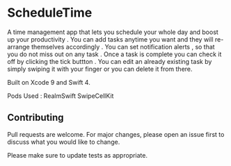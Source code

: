 # ScheduleTime
A time management app that lets you schedule your whole day and boost up your productivity . 
You can add tasks anytime you want and they will re-arrange themselves accordingly .
You can set notification alerts , so that you do not miss out on any task . 
Once a task is complete you can check it off by clicking the tick buttton . 
You can edit an already existing task by simply swiping it with your finger or you can delete it from there.

Built on Xcode 9 and Swift 4.

Pods Used : 
RealmSwift
SwipeCellKit


## Contributing
Pull requests are welcome. For major changes, please open an issue first to discuss what you would like to change.

Please make sure to update tests as appropriate.
